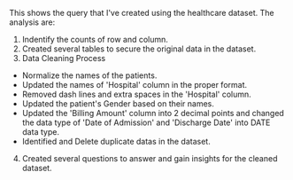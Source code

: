 This shows the query that I've created using the healthcare dataset. The analysis are:

1. Indentify the counts of row and column.
2. Created several tables to secure the original data in the dataset.
3. Data Cleaning Process
 - Normalize the names of the patients.
 - Updated the names of 'Hospital' column in the proper format.
 - Removed dash lines and extra spaces in the 'Hospital' column.
 - Updated the patient's Gender based on their names.
 - Updated the 'Billing Amount' column into 2 decimal points and changed the data type of 'Date of Admission' and 'Discharge       Date' into DATE data type.
 - Identified and Delete duplicate datas in the dataset.
4. Created several questions to answer and gain insights for the cleaned dataset.
